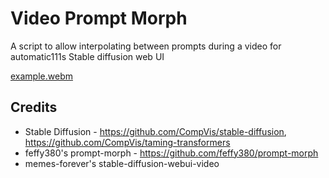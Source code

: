 # Video Prompt Morph
A script to allow interpolating between prompts during a video for automatic111s Stable diffusion web UI

[example.webm](https://imgur.com/a/wgV761H)

## Credits
- Stable Diffusion - https://github.com/CompVis/stable-diffusion, https://github.com/CompVis/taming-transformers
- feffy380's prompt-morph - https://github.com/feffy380/prompt-morph
- memes-forever's stable-diffusion-webui-video